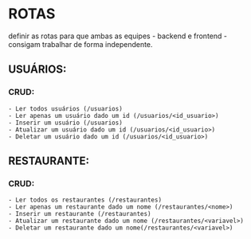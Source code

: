 # ROTAS
definir as rotas para que ambas as equipes - backend e frontend - consigam trabalhar de forma independente. 

## USUÁRIOS:
  ### CRUD:
    - Ler todos usuários (/usuarios)
    - Ler apenas um usuário dado um id (/usuarios/<id_usuario>)
    - Inserir um usuário (/usuarios)
    - Atualizar um usuário dado um id (/usuarios/<id_usuario>)
    - Deletar um usuário dado um id (/usuarios/<id_usuario>)


## RESTAURANTE:
  ### CRUD:
    - Ler todos os restaurantes (/restaurantes)
    - Ler apenas um restaurante dado um nome (/restaurantes/<nome>)
    - Inserir um restaurante (/restaurantes)
    - Atualizar um restaurante dado um nome (/restaurantes/<variavel>)
    - Deletar um restaurante dado um nome(/restaurantes/<variavel>)

